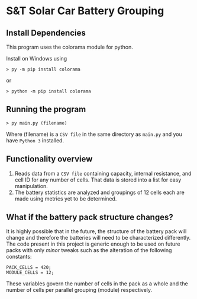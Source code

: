 # S&T Solar Car Battery Grouping

## Install Dependencies
This program uses the colorama module for python.

Install on Windows using

    > py -m pip install colorama
or

    > python -m pip install colorama

## Running the program
    > py main.py (filename)

Where (filename) is a `CSV file` in the same directory as `main.py` and you have `Python 3` installed.

## Functionality overview

1. Reads data from a `CSV file` containing capacity, internal resistance, and cell ID for any number of cells. That data is stored into a list for easy manipulation.
2. The battery statistics are analyzed and groupings of 12 cells each are made using metrics yet to be determined.

## What if the battery pack structure changes?

It is highly possible that in the future, the structure of the battery pack will change and therefore the batteries will need to be characterized differently.
The code present in this project is generic enough to be used on future packs with only *minor* tweaks such as the alteration of the following constants:

    PACK_CELLS = 420;
    MODULE_CELLS = 12;

These variables govern the number of cells in the pack as a whole and the number of cells per parallel grouping (module) respectively.
